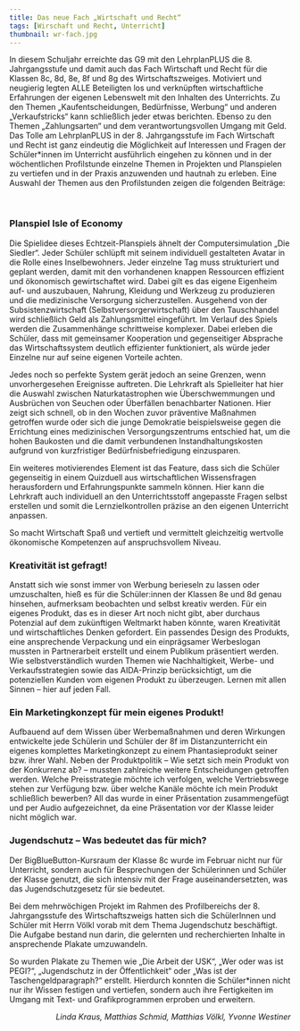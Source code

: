 ```yaml
---
title: Das neue Fach „Wirtschaft und Recht“
tags: [Wirschaft und Recht, Unterricht]
thumbnail: wr-fach.jpg
---
```



<p>In diesem Schuljahr erreichte das G9 mit den LehrplanPLUS die 8. Jahrgangsstufe und damit auch das Fach Wirtschaft und Recht für die Klassen 8c, 8d, 8e, 8f und 8g des Wirtschaftszweiges. Motiviert und neugierig legten ALLE Beteiligten los und verknüpften wirtschaftliche Erfahrungen der eigenen Lebenswelt mit den Inhalten des Unterrichts. Zu den Themen „Kaufentscheidungen, Bedürfnisse, Werbung“ und anderen „Verkaufstricks“ kann schließlich jeder etwas berichten. Ebenso zu den Themen „Zahlungsarten“ und dem verantwortungsvollen Umgang mit Geld. Das Tolle am LehrplanPLUS in der 8. Jahrgangsstufe im Fach Wirtschaft und Recht ist ganz eindeutig die Möglichkeit auf Interessen und Fragen der Schüler*innen im Unterricht ausführlich eingehen zu können und in der wöchentlichen Profilstunde einzelne Themen in Projekten und Planspielen zu vertiefen und in der Praxis anzuwenden und hautnah zu erleben. Eine Auswahl der Themen aus den Profilstunden zeigen die folgenden Beiträge:</p>
<br>

<h3>Planspiel Isle of Economy</h3>

<p>Die Spielidee dieses Echtzeit-Planspiels ähnelt der Computersimulation „Die Siedler“. Jeder Schüler schlüpft mit seinem individuell gestalteten Avatar in die Rolle eines Inselbewohners. Jeder einzelne Tag muss strukturiert und geplant werden, damit mit den vorhandenen knappen Ressourcen effizient und ökonomisch gewirtschaftet wird. Dabei gilt es das eigene Eigenheim auf- und auszubauen, Nahrung, Kleidung und Werkzeug zu produzieren und die medizinische Versorgung sicherzustellen. Ausgehend von der Subsistenzwirtschaft (Selbstversorgerwirtschaft) über den Tauschhandel wird schließlich Geld als Zahlungsmittel eingeführt. Im Verlauf des Spiels werden die Zusammenhänge schrittweise komplexer. Dabei erleben die Schüler, dass mit gemeinsamer Kooperation und gegenseitiger Absprache das Wirtschaftssystem deutlich effizienter funktioniert, als würde jeder Einzelne nur auf seine eigenen Vorteile achten.</p> <p>
Jedes noch so perfekte System gerät jedoch an seine Grenzen, wenn unvorhergesehen Ereignisse auftreten. Die Lehrkraft als Spielleiter hat hier die Auswahl zwischen Naturkatastrophen wie Überschwemmungen und Ausbrüchen von Seuchen oder Überfällen benachbarter Nationen. Hier zeigt sich schnell, ob in den Wochen zuvor präventive Maßnahmen getroffen wurde oder sich die junge Demokratie beispielsweise gegen die Errichtung eines medizinischen Versorgungszentrums entschied hat, um die hohen Baukosten und die damit verbundenen Instandhaltungskosten aufgrund von kurzfristiger Bedürfnisbefriedigung einzusparen. </p><p>
Ein weiteres motivierendes Element ist das Feature, dass sich die Schüler gegenseitig in einem Quizduell aus wirtschaftlichen Wissensfragen herausfordern und Erfahrungspunkte sammeln können. Hier kann die Lehrkraft auch individuell an den Unterrichtsstoff angepasste Fragen selbst erstellen und somit die Lernzielkontrollen präzise an den eigenen Unterricht anpassen.</p>
So macht Wirtschaft Spaß und vertieft und vermittelt gleichzeitig wertvolle ökonomische Kompetenzen auf anspruchsvollem Niveau. 
</p>

<figure class="float-left">
    <v-image name="wrGame"/>
</figure>

<h3>Kreativität ist gefragt!</h3>

<p>Anstatt sich wie sonst immer von Werbung berieseln zu lassen oder umzuschalten, hieß es für die Schüler:innen der Klassen 8e und 8d genau hinsehen, aufmerksam beobachten und selbst kreativ werden. Für ein eigenes Produkt, das es in dieser Art noch nicht gibt, aber durchaus Potenzial auf dem zukünftigen Weltmarkt haben könnte, waren Kreativität und wirtschaftliches Denken gefordert. Ein passendes Design des Produkts, eine ansprechende Verpackung und ein einprägsamer Werbeslogan mussten in Partnerarbeit erstellt und einem Publikum präsentiert werden. Wie selbstverständlich wurden Themen wie Nachhaltigkeit, Werbe- und Verkaufsstrategien sowie das AIDA-Prinzip berücksichtigt, um die potenziellen Kunden vom eigenen Produkt zu überzeugen. Lernen mit allen Sinnen – hier auf jeden Fall. </p>


<figure class="float-left">
    <v-image name="02Westiner_WR_Neues aus WR_Bild6"/>
</figure>

<h3>Ein Marketingkonzept für mein eigenes Produkt!</h3>

<p>Aufbauend auf dem Wissen über Werbemaßnahmen und deren Wirkungen entwickelte jede Schülerin und Schüler der 8f im Distanzunterricht ein eigenes komplettes Marketingkonzept zu einem Phantasieprodukt seiner bzw. ihrer Wahl. Neben der Produktpolitik – Wie setzt sich mein Produkt von der Konkurrenz ab? – mussten zahlreiche weitere Entscheidungen getroffen werden. Welche Preisstrategie möchte ich verfolgen, welche Vertriebswege stehen zur Verfügung bzw. über welche Kanäle möchte ich mein Produkt schließlich bewerben? All das wurde in einer Präsentation zusammengefügt und per Audio aufgezeichnet, da eine Präsentation vor der Klasse leider nicht möglich war. </p>

<figure class="float-left">
    <v-image name="Chillmoebel"/>
</figure>

<h3>Jugendschutz – Was bedeutet das für mich?</h3>

<p>Der BigBlueButton-Kursraum der Klasse 8c wurde im Februar nicht nur für Unterricht, sondern auch für Besprechungen der Schülerinnen und Schüler der Klasse genutzt, die sich intensiv mit der Frage auseinandersetzten, was das Jugendschutzgesetz für sie bedeutet.</p>
<p>Bei dem mehrwöchigen Projekt im Rahmen des Profilbereichs der 8. Jahrgangsstufe des Wirtschaftszweigs hatten sich die SchülerInnen und Schüler mit Herrn Völkl vorab mit dem Thema Jugendschutz beschäftigt. Die Aufgabe bestand nun darin, die gelernten und recherchierten Inhalte in ansprechende Plakate umzuwandeln. </p>
<p>So wurden Plakate zu Themen wie „Die Arbeit der USK“, „Wer oder was ist PEGI?“, „Jugendschutz in der Öffentlichkeit“ oder „Was ist der Taschengeldparagraph?“ erstellt. Hierdurch konnten die Schüler*innen nicht nur ihr Wissen festigen und vertiefen, sondern auch ihre Fertigkeiten im Umgang mit Text- und Grafikprogrammen erproben und erweitern. </p>

<figure class="float-left">
    <v-image name="02Westiner_WR_Neues aus dem WR_Bild2"/>
</figure>

<p style='text-align:right; font-style: italic'>Linda Kraus, Matthias Schmid, Matthias Völkl, Yvonne Westiner</p>